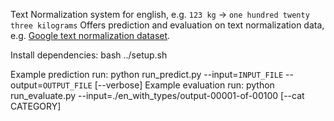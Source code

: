 Text Normalization system for english, e.g. `123 kg` -> `one hundred twenty three kilograms`
Offers prediction and evaluation on text normalization data, e.g. [Google text normalization dataset](https://www.kaggle.com/richardwilliamsproat/text-normalization-for-english-russian-and-polish).


Install dependencies:
bash ../setup.sh

Example prediction run:
python run_predict.py  --input=`INPUT_FILE` --output=`OUTPUT_FILE` [--verbose]
Example evaluation run:
python run_evaluate.py  --input=./en_with_types/output-00001-of-00100 [--cat CATEGORY]
